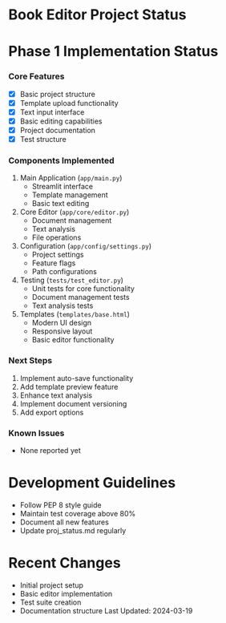 # Book Editor Project Status

#
# Phase 1 Implementation Status
### Core Features
- [x] Basic project structure
- [x] Template upload functionality
- [x] Text input interface
- [x] Basic editing capabilities
- [x] Project documentation
- [x] Test structure
### Components Implemented
1. Main Application (`app/main.py`)
   - Streamlit interface
   - Template management
   - Basic text editing
2. Core Editor (`app/core/editor.py`)
   - Document management
   - Text analysis
   - File operations
3. Configuration (`app/config/settings.py`)
   - Project settings
   - Feature flags
   - Path configurations
4. Testing (`tests/test_editor.py`)
   - Unit tests for core functionality
   - Document management tests
   - Text analysis tests
5. Templates (`templates/base.html`)
   - Modern UI design
   - Responsive layout
   - Basic editor functionality
### Next Steps
1. Implement auto-save functionality
2. Add template preview feature
3. Enhance text analysis
4. Implement document versioning
5. Add export options
### Known Issues
- None reported yet
# Development Guidelines
- Follow PEP 8 style guide
- Maintain test coverage above 80%
- Document all new features
- Update proj_status.md regularly
# Recent Changes
- Initial project setup
- Basic editor implementation
- Test suite creation
- Documentation structure
Last Updated: 2024-03-19
